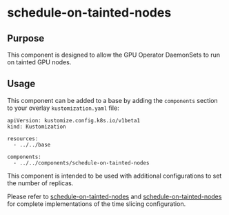 # schedule-on-tainted-nodes

## Purpose

This component is designed to allow the GPU Operator DaemonSets to run on tainted GPU nodes.

## Usage

This component can be added to a base by adding the `components` section to your overlay `kustomization.yaml` file:

```
apiVersion: kustomize.config.k8s.io/v1beta1
kind: Kustomization

resources:
  - ../../base

components:
  - ../../components/schedule-on-tainted-nodes
```

This component is intended to be used with additional configurations to set the number of replicas.

Please refer to [schedule-on-tainted-nodes](../schedule-on-tainted-nodes) and [schedule-on-tainted-nodes](../schedule-on-tainted-nodes) for complete implementations of the time slicing configuration.

